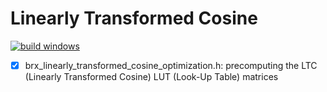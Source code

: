 # Linearly Transformed Cosine  

[![build windows](https://github.com/HanetakaChou/Linearly-Transformed-Cosine/actions/workflows/build-windows.yml/badge.svg?branch=demo)](https://github.com/HanetakaChou/Linearly-Transformed-Cosine/actions/workflows/build-windows.yml)  

- [x] brx_linearly_transformed_cosine_optimization.h: precomputing the LTC (Linearly Transformed Cosine) LUT (Look-Up Table) matrices  
